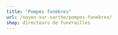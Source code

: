 ```yaml
---
title: "Pompes funèbres"
url: /noyen-sur-sarthe/pompes-funebres/
shop: directeurs de funérailles
---
```

